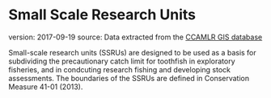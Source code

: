 # Small Scale Research Units

version: 2017-09-19
source: Data extracted from the [CCAMLR GIS database](https://gis.ccamlr.org/)

Small-scale research units (SSRUs) are designed to be used as a basis for subdividing the precautionary catch limit for toothfish in exploratory fisheries, and in condcuting research fishing and developing stock assessments. The boundaries of the SSRUs are defined in Conservation Measure 41-01 (2013).

